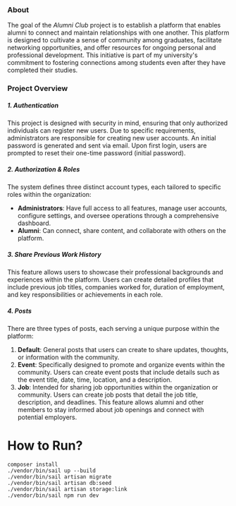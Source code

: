 ### About
The goal of the *Alumni Club* project is to establish a platform that enables alumni to connect and maintain relationships with one another. This platform is designed to cultivate a sense of community among graduates, facilitate networking opportunities, and offer resources for ongoing personal and professional development. This initiative is part of my university's commitment to fostering connections among students even after they have completed their studies.

### Project Overview

##### 1. Authentication
This project is designed with security in mind, ensuring that only authorized individuals can register new users. Due to specific requirements, administrators are responsible for creating new user accounts. An initial password is generated and sent via email. Upon first login, users are prompted to reset their one-time password (initial password).

##### 2. Authorization & Roles
The system defines three distinct account types, each tailored to specific roles within the organization:
- **Administrators**: Have full access to all features, manage user accounts, configure settings, and oversee operations through a comprehensive dashboard.
- **Alumni**: Can connect, share content, and collaborate with others on the platform.

##### 3. Share Previous Work History
This feature allows users to showcase their professional backgrounds and experiences within the platform. Users can create detailed profiles that include previous job titles, companies worked for, duration of employment, and key responsibilities or achievements in each role.

##### 4. Posts
There are three types of posts, each serving a unique purpose within the platform:
1. **Default**: General posts that users can create to share updates, thoughts, or information with the community.
2. **Event**: Specifically designed to promote and organize events within the community. Users can create event posts that include details such as the event title, date, time, location, and a description.
3. **Job**: Intended for sharing job opportunities within the organization or community. Users can create job posts that detail the job title, description, and deadlines. This feature allows alumni and other members to stay informed about job openings and connect with potential employers.

# How to Run?

```
composer install
./vendor/bin/sail up --build
./vendor/bin/sail artisan migrate
./vendor/bin/sail artisan db:seed
./vendor/bin/sail artisan storage:link
./vendor/bin/sail npm run dev
```
